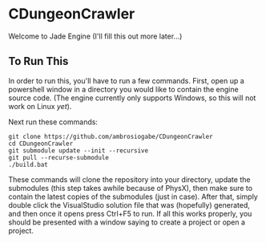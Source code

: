 # CDungeonCrawler
Welcome to Jade Engine (I'll fill this out more later...)

## To Run This
In order to run this, you'll have to run a few commands. First, open up a powershell window in a directory you would like to contain the engine source code. (The engine currently only supports Windows, so this will not work on Linux *yet*).

Next run these commands:
```
git clone https://github.com/ambrosiogabe/CDungeonCrawler
cd CDungeonCrawler
git submodule update --init --recursive
git pull --recurse-submodule
./build.bat
```

These commands will clone the repository into your directory, update the submodules (this step takes awhile because of PhysX), then make sure to contain the latest copies of the submodules (just in case).
After that, simply double click the VisualStudio solution file that was (hopefully) generated, and then once it opens press Ctrl+F5 to run. If all this works properly, you should
be presented with a window saying to create a project or open a project.
